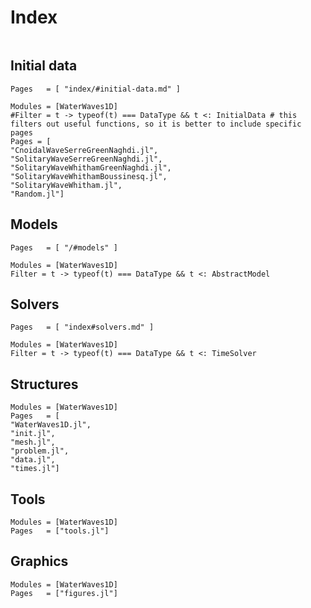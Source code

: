 # Index

```@index
```


## Initial data

```@index
Pages   = [ "index/#initial-data.md" ]
```

```@autodocs
Modules = [WaterWaves1D]
#Filter = t -> typeof(t) === DataType && t <: InitialData # this filters out useful functions, so it is better to include specific pages
Pages = [
"CnoidalWaveSerreGreenNaghdi.jl",
"SolitaryWaveSerreGreenNaghdi.jl",
"SolitaryWaveWhithamGreenNaghdi.jl",
"SolitaryWaveWhithamBoussinesq.jl",
"SolitaryWaveWhitham.jl",
"Random.jl"]

```

## Models
```@index
Pages   = [ "/#models" ]
```


```@autodocs
Modules = [WaterWaves1D]
Filter = t -> typeof(t) === DataType && t <: AbstractModel
```

## Solvers
```@index
Pages   = [ "index#solvers.md" ]
```

```@autodocs
Modules = [WaterWaves1D]
Filter = t -> typeof(t) === DataType && t <: TimeSolver
```

## Structures

```@autodocs
Modules = [WaterWaves1D]
Pages   = [
"WaterWaves1D.jl",
"init.jl",
"mesh.jl",
"problem.jl",
"data.jl",
"times.jl"]
```


## Tools

```@autodocs
Modules = [WaterWaves1D]
Pages   = ["tools.jl"]
```

## Graphics

```@autodocs
Modules = [WaterWaves1D]
Pages   = ["figures.jl"]
```
